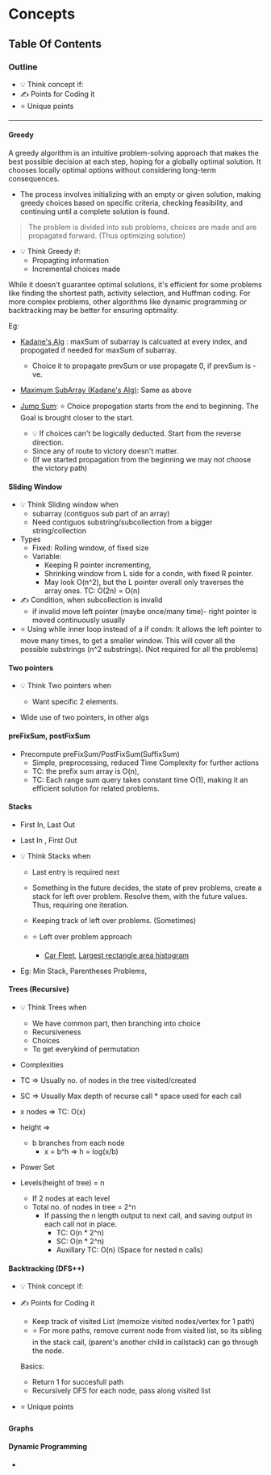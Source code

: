 # Concepts

## Table Of Contents

### Outline

- :bulb: Think concept if:
- :writing_hand: Points for Coding it
- :star: Unique points

---

#### Greedy

A greedy algorithm is an intuitive problem-solving approach that makes the best possible decision at each step, hoping for a globally optimal solution.
It chooses locally optimal options without considering long-term consequences.

- The process involves initializing with an empty or given solution, making greedy choices based on specific criteria, checking feasibility, and continuing until a complete solution is found.

> The problem is divided into sub problems, choices are made and are propagated forward. (Thus optimizing solution)

- :bulb: Think Greedy if:
  - Propagting information
  - Incremental choices made

While it doesn't guarantee optimal solutions, it's efficient for some problems like finding the shortest path, activity selection, and Huffman coding. For more complex problems, other algorithms like dynamic programming or backtracking may be better for ensuring optimality.

Eg:

- [Kadane's Alg](https://github.com/senorbeast/dsa-py/blob/dev/Arrays/advAlgs/Kadanes.py) : maxSum of subarray is calcuated at every index, and propogated if needed for maxSum of subarray.
  - Choice it to propagate prevSum or use propagate 0, if prevSum is -ve.

- [Maximum SubArray (Kadane's Alg)](https://github.com/senorbeast/leetCode/tree/main/0053-maximum-subarray): Same as above

- [Jump Sum](https://github.com/senorbeast/leetCode/tree/main/0055-jump-game):      :star: Choice propogation starts from the end to beginning. The Goal is brought closer to the start.
  - :bulb: If choices can't be logically deducted. Start from the reverse direction.
  - Since any of route to victory doesn't matter.
  - (If we started propagation from the beginning we may not choose the victory path)

#### Sliding Window

- :bulb: Think Sliding window when
  - subarray (contiguos sub part of an array)
  - Need contiguos substring/subcollection from a bigger string/collection
- Types
  - Fixed: Rolling window, of fixed size
  - Variable:
    - Keeping R pointer incrementing,
    - Shrinking window from L side for a condn, with fixed R pointer.
    - May look O(n^2), but the L pointer overall only traverses the array ones. TC: O(2n) = O(n)
- :writing_hand: Condition, when subcollection is invalid
  - if invalid move left pointer (maybe once/many time)- right pointer is moved continuously usually
- :star: Using while inner loop instead of a if condn: It allows the left pointer to move many times, to get a smaller window. This will cover all the possible substrings (n^2 substrings). (Not required for all the problems)

#### Two pointers

- :bulb: Think Two pointers when
  - Want specific 2 elements.

- Wide use of two pointers, in other algs

#### preFixSum, postFixSum

- Precompute preFixSum/PostFixSum(SuffixSum)
  - Simple, preprocessing, reduced Time Complexity for further actions
  - TC: the prefix sum array is O(n),
  - TC: Each range sum query takes constant time O(1), making it an efficient solution for related problems.

#### Stacks

- First In, Last Out
- Last In , First Out
- :bulb: Think Stacks when
  - Last entry is required next
  - Something in the future decides, the state of prev problems, create a stack for left over problem. Resolve them, with the future values. Thus, requiring one iteration.
  - Keeping track of left over problems. (Sometimes)

  - :star: Left over problem approach
    - [Car Fleet](https://github.com/senorbeast/leetCode/blob/main/0853-car-fleet/0853-car-fleet.cpp), [Largest rectangle area histogram](https://github.com/senorbeast/leetCode/blob/main/0084-largest-rectangle-in-histogram/0084-largest-rectangle-in-histogram.cpp)

- Eg: Min Stack, Parentheses Problems,

#### Trees (Recursive)

- :bulb: Think Trees when
  - We have common part, then branching into choice
  - Recursiveness
  - Choices
  - To get everykind of permutation

- Complexities
- TC => Usually no. of nodes in the tree visited/created
- SC => Usually Max depth of recurse call * space used for each call

- x nodes => TC: O(x)
- height =>
  - b branches from each node
    - x = b^h => h =  log(x/b)

- Power Set
- Levels(height of tree) = n
  - If 2 nodes at each level
  - Total no. of nodes in tree = 2^n
    - If passing the n length output to next call, and saving output in each call not in place.
      - TC: O(n * 2^n)
      - SC: O(n * 2^n)
      - Auxillary TC: O(n)  (Space for nested n calls)

#### Backtracking (DFS++)

- :bulb: Think concept if:

- :writing_hand: Points for Coding it
  - Keep track of visited List (memoize visited nodes/vertex for 1 path)
  - :star: For more paths, remove current node from visited list,
  so its sibling in the stack call, (parent's another child in callstack)
  can go through the node.

  Basics:

  - Return 1 for succesfull path
  - Recursively DFS for each node, pass along visited list

- :star: Unique points


#### Graphs



#### Dynamic Programming

- 